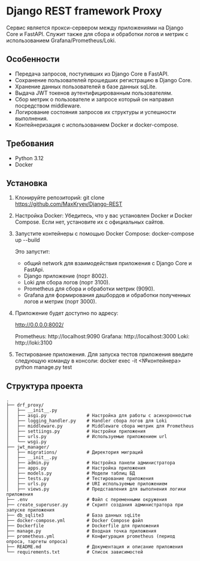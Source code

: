 # Django REST framework Proxy

Сервис является прокси-сервером между приложениями на Django Core и FastAPI.
Служит также для сбора и обработки логов и метрик с использованием Grafana/Prometheus/Loki.

## Особенности
- Передача запросов, поступивших из Django Core в FastAPI.
- Сохранение пользователей прошедших регистрацию в Django Core.
- Хранение данных пользователей в базе данных sqLite.
- Выдача JWT токенов аутентифицированным пользователям.
- Сбор метрик о пользователе и запросе который он направил посредством middleware.
- Логирование состояния запросов их структуры и успешности выполнения.
- Контейнеризация с использованием Docker и docker-compose.

## Требования
- Python 3.12
- Docker

## Установка

1. Клонируйте репозиторий:
        git clone https://github.com/MaxKryev/Django-REST


2. Настройка Docker:
    Убедитесь, что у вас установлен Docker и Docker Compose. Если нет, установите их с официальных сайтов.


3. Запустите контейнеры с помощью Docker Compose:
        docker-compose up --build


    Это запустит:
    - общий network для взаимодействия приложения с Django Core и FastApi.
    - Django приложение (порт 8002).
    - Loki для сбора логов (порт 3100).
    - Prometheus для сбора и обработки метрик (9090).
    - Grafana для формирования дашбордов и обработки полученных логов и метрик (порт 3000).

4. Приложение будет доступно по адресу:
    
    http://0.0.0.0:8002/
    
    Prometheus: http://localhost:9090
    Grafana: http://localhost:3000
    Loki: http://loki:3100


5. Тестирование приложения.
    Для запуска тестов приложения введите следующую команду в консоли:
        docker exec -it <№контейнера>  python manage.py test

   
## Структура проекта

```plaintext
.
├── drf_proxy/
│   ├── __init__.py
│   ├── asgi.py               # Настройка для работы с асинхронностью
│   ├── logging_handler.py    # Handler сбора логов для Loki
│   ├── middleware.py         # Middleware сбора метрик для Prometheus
│   ├── settiings.py          # Настройки приложения
│   ├── urls.py               # Используемые приложением url
│   └── wsgi.py               
├── jwt_manager/  
│   ├── migrations/           # Директория миграций
│   ├── __init__.py
│   ├── admin.py              # Настройка панели администратора
│   ├── apps.py               # Настройка приложения
│   ├── models.py             # Модели таблиц БД
│   ├── tests.py              # Тестирование приложения
│   ├── urls.py               # URI используемые приложением
│   ├── views.py              # Представления для выполнения логики приложения
├── .env                      # Файл с переменными окружения
├── create_superuser.py       # Скрипт создания администратора при запуске приложения
├── db_sqlite3                # База данных sqLite
├── docker-compose.yml        # Docker Compose файл
├── Dockerfile                # Dockerfile для приложения
├── manage.py                 # Входная точка приложения
├── prometheus.yml            # Конфигурация prometheus (период опроса, таргеты опроса)
├── README.md                 # Документация и описание приложения
└── requirements.txt          # Список зависимостей
